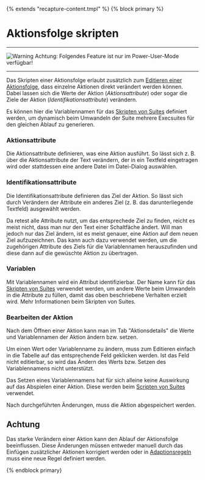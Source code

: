 {% extends "recapture-content.tmpl" %}
{% block primary %}

Aktionsfolge skripten
=====================

___
![Warning](../../icons/warning.png) Achtung: Folgendes Feature ist nur im Power-User-Mode verfügbar!
___

Das Skripten einer Aktionsfolge erlaubt zusätzlich zum [Editieren einer Aktionsfolge](aktionsfolge-bearbeiten.md), dass einzelne Aktionen direkt verändert werden können. Dabei lassen sich die Werte der Aktion (*Aktionsattribute*) oder sogar die Ziele der Aktion (*Identifikationsattribute*) verändern.

Es können hier die Variablennamen für das [Skripten von Suites](suite-skripten.md) definiert werden, um dynamisch beim Umwandeln der Suite mehrere Execsuites für den gleichen Ablauf zu generieren.

### Aktionsattribute

Die Aktionsattribute definieren, was eine Aktion ausführt. So lässt sich z. B. über die Aktionsattribute der Text verändern, der in ein Textfeld eingetragen wird oder stattdessen eine andere Datei im Datei-Dialog auswählen.

### Identifikationsattribute

Die Identifikationsattribute definieren das Ziel der Aktion. So lässt sich durch Verändern der Attribute ein anderes Ziel (z. B. das darunterliegende Textfeld) ausgewählt werden.

Da retest alle Attribute nutzt, um das entsprechede Ziel zu finden, reicht es meist nicht, dass man nur den Text einer Schaltfäche ändert. Will man jedoch nur das Ziel ändern, ist es meist genauer, eine Aktion auf dem neuen Ziel aufzuzeichnen. Das kann auch dazu verwendet werden, um die zugehörigen Attribute des Ziels für die Variablennamen herauszufinden und diese dann auf die gewüschte Aktion zu übertragen.

### Variablen

Mit Variablennamen wird ein Attribut identifizierbar. Der Name kann für das [Skripten von Suites](suite-skripten.md) verwendet werden, um andere Werte beim Umwandeln in die Attribute zu füllen, damit das oben beschriebene Verhalten erzielt wird. Mehr Informationen beim Skripten von Suites.

### Bearbeiten der Aktion

Nach dem Öffnen einer Aktion kann man im Tab "Aktionsdetails" die Werte und Variablennamen der Aktion ändern bzw. setzen.

Um einen Wert oder Variablenname zu ändern, muss zum Editieren einfach in die Tabelle auf das entsprechende Feld geklicken werden. Ist das Feld nicht editierbar, so wird das Ändern des Werts bzw. Setzen des Variablennamens nicht unterstützt.

Das Setzen eines Variablennamens hat für sich alleine keine Auswirkung auf das Abspielen einer Aktion. Diese werden beim [Scripten von Suites](suite-skripten.md) verwendet.

Nach durchgeführten Änderungen, muss die Aktion abgespeichert werden.

## Achtung

Das starke Verändern einer Aktion kann den Ablauf der Aktionsfolge beeinflussen. Diese Änderungen müssen entweder manuell durch das Einfügen zusätzlicher Aktionen korrigiert werden oder in [Adaptionsregeln](../replay/adaptions-regeln.md) muss eine neue Regel definiert werden.

{% endblock primary}